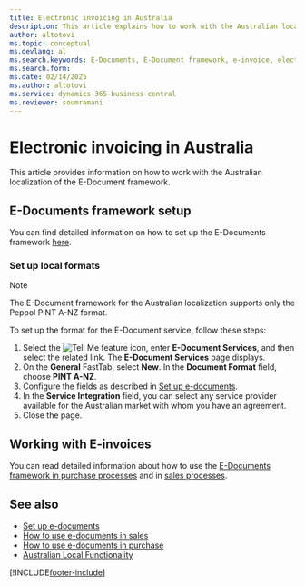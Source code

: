 ```yaml
---
title: Electronic invoicing in Australia
description: This article explains how to work with the Australian localization of the E-Document framework.
author: altotovi
ms.topic: conceptual
ms.devlang: al
ms.search.keywords: E-Documents, E-Document framework, e-invoice, electronic invoice, Peppol, PINT A-NZ
ms.search.form: 
ms.date: 02/14/2025
ms.author: altotovi
ms.service: dynamics-365-business-central
ms.reviewer: soumramani
---
```


# Electronic invoicing in Australia

This article provides information on how to work with the Australian localization of the E-Document framework.

## E-Documents framework setup

You can find detailed information on how to set up the E-Documents framework [here](../../finance-how-setup-edocuments.md).  

### Set up local formats  

> [!NOTE]
> The E-Document framework for the Australian localization supports only the Peppol PINT A-NZ format.

To set up the format for the E-Document service, follow these steps:  

1. Select the ![Tell Me feature](../../media/ui-search/search_small.png "Tell me what you want to do") icon, enter **E-Document Services**, and then select the related link. The **E-Document Services** page displays.
1. On the **General** FastTab, select **New**. In the **Document Format** field, choose **PINT A-NZ**.  
1. Configure the fields as described in [Set up e-documents](../../finance-how-setup-edocuments.md).
1. In the **Service Integration** field, you can select any service provider available for the Australian market with whom you have an agreement.  
1. Close the page.  

## Working with E-invoices

You can read detailed information about how to use the [E-Documents framework in purchase processes](../../finance-how-use-edocuments-purchase.md) and in [sales processes](../../finance-how-use-edocuments.md).  

## See also

- [Set up e-documents](../../finance-how-setup-edocuments.md)  
- [How to use e-documents in sales](../../finance-how-use-edocuments.md)  
- [How to use e-documents in purchase](../../finance-how-use-edocuments-purchase.md)  
- [Australian Local Functionality](australia-local-functionality.md)  

[!INCLUDE[footer-include](../../includes/footer-banner.md)]
